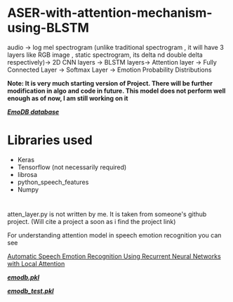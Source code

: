 # ASER-with-attention-mechanism-using-BLSTM

 audio -> log mel spectrogram (unlike traditional spectrogram , it will have 3 layers like RGB image , static spectrogram, its delta nd double delta respectively)-> 2D CNN layers -> BLSTM layers-> Attention layer -> Fully Connected Layer -> Softmax Layer -> Emotion Probability Distributions

**Note: It is very much starting version of Project. There will be further modification in algo and code in future. This model does not perform well enough as of now, I am still working on it**

[**_EmoDB database_**](https://drive.google.com/open?id=1zugRF4UfJQjfZqzE-zZjJN5_lyx2Ax9o)

# Libraries used

- Keras
- Tensorflow (not necessarily required)
- librosa
- python_speech_features 
- Numpy


#
atten_layer.py is not written by me. It is taken from someone's github project. (Will cite a project a soon as i find the project link)

For understanding attention model in speech emotion recognition you can see

[Automatic Speech Emotion Recognition Using Recurrent Neural Networks with Local Attention](https://www.youtube.com/watch?v=NItzgTQ9lvw)


[**_emodb.pkl_**](https://drive.google.com/open?id=1DmmMtHPZUcA16tYGWjFId0wgnxgj2cvh)

[**_emodb_test.pkl_**](https://drive.google.com/open?id=1XHea79-2uBFSkl5-wEYpqTE_N8ZoiaxB)
